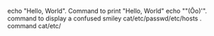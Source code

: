 echo "Hello, World". Command to print "Hello, World"
echo "\"(Ôo)'". command to display a confused smiley
cat/etc/passwd/etc/hosts . command
cat/etc/